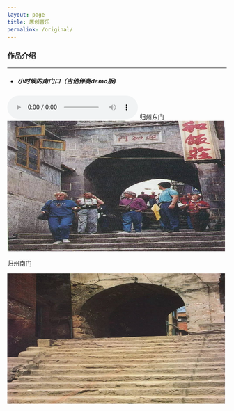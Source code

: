 ```yaml
---
layout: page
title: 原创音乐
permalink: /original/  
---
```

### 作品介绍
---
* ##### 小时候的南门口（吉他伴奏demo版)
<audio src="/assets/audio/nanmen.mp3" controls="controls">
</audio>  
归州东门

<img src="/assets/images/original/dongmen.jpg" alt="归州东门" width="500" height="300" align="bottom" />

归州南门

<img src="/assets/images/original/nanmen.jpg" alt="归州南门" width="500" height="300" align="bottom" />

